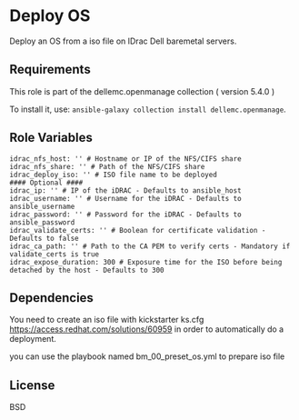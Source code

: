 Deploy OS
=========

Deploy an OS from a iso file on IDrac Dell baremetal servers.


Requirements
------------

This role is part of the dellemc.openmanage collection ( version 5.4.0 )

To install it, use: `ansible-galaxy collection install dellemc.openmanage`.


Role Variables
--------------

```
idrac_nfs_host: '' # Hostname or IP of the NFS/CIFS share
idrac_nfs_share: '' # Path of the NFS/CIFS share
idrac_deploy_iso: '' # ISO file name to be deployed
#### Optional ####
idrac_ip: '' # IP of the iDRAC - Defaults to ansible_host
idrac_username: '' # Username for the iDRAC - Defaults to ansible_username
idrac_password: '' # Password for the iDRAC - Defaults to ansible_password
idrac_validate_certs: '' # Boolean for certificate validation - Defaults to false
idrac_ca_path: '' # Path to the CA PEM to verify certs - Mandatory if validate_certs is true
idrac_expose_duration: 300 # Exposure time for the ISO before being detached by the host - Defaults to 300

```

Dependencies
------------

You need to create an iso file with kickstarter ks.cfg https://access.redhat.com/solutions/60959 in order to automatically do a deployment.

you can use the playbook named bm_00_preset_os.yml to prepare iso file

License
-------

BSD
